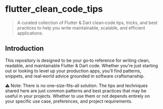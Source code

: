 # flutter_clean_code_tips

> A curated collection of Flutter & Dart clean‑code tips, tricks, and best practices to help you write maintainable, scalable, and efficient applications.

## Introduction

This repository is designed to be your go‑to reference for writing clean, readable, and maintainable Flutter & Dart code. Whether you’re just starting out or looking to level up your production apps, you’ll find patterns, snippets, and real‑world advice grounded in software craftsmanship. 

⚠️ Note: There is no one-size-fits-all solution. The tips and techniques shared here are just common patterns and best practices that may be useful in your projects. Whether to use them or not depends entirely on your specific use case, preferences, and project requirements.
